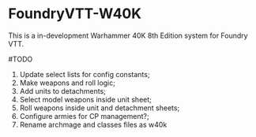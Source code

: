 # FoundryVTT-W40K
This is a in-development Warhammer 40K 8th Edition system for Foundry VTT.

#TODO
1. Update select lists for config constants;
1. Make weapons and roll logic;
1. Add units to detachments;
1. Select model weapons inside unit sheet;
1. Roll weapons inside unit and detachment sheets;
1. Configure armies for CP management?;
1. Rename archmage and classes files as w40k